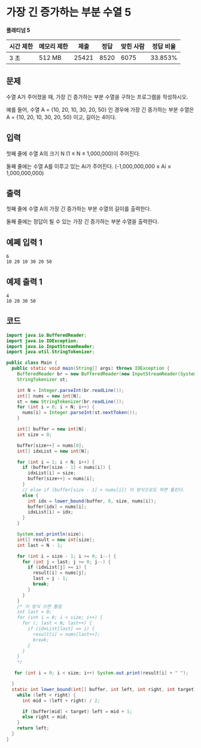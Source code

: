 # 가장 긴 증가하는 부분 수열 5

**플래티넘 5**

|시간 제한|	메모리 제한	|제출|	정답	|맞힌 사람	|정답 비율|
|---|---|---|---|---|---|
|3 초	|512 MB	|25421|	8520|	6075	|33.853%|

## 문제 

수열 A가 주어졌을 때, 가장 긴 증가하는 부분 수열을 구하는 프로그램을 작성하시오.

예를 들어, 수열 A = {10, 20, 10, 30, 20, 50} 인 경우에 가장 긴 증가하는 부분 수열은 A = {10, 20, 10, 30, 20, 50} 이고, 길이는 4이다.

## 입력 

첫째 줄에 수열 A의 크기 N (1 ≤ N ≤ 1,000,000)이 주어진다.

둘째 줄에는 수열 A를 이루고 있는 Ai가 주어진다. (-1,000,000,000 ≤ Ai ≤ 1,000,000,000)

## 출력 

첫째 줄에 수열 A의 가장 긴 증가하는 부분 수열의 길이를 출력한다.

둘째 줄에는 정답이 될 수 있는 가장 긴 증가하는 부분 수열을 출력한다.

## 예쩨 입력 1

```
6
10 20 10 30 20 50
```

## 예제 출력 1

```
4
10 20 30 50
```

## 코드 

```java
import java.io.BufferedReader;
import java.io.IOException;
import java.io.InputStreamReader;
import java.util.StringTokenizer;

public class Main {
  public static void main(String[] args) throws IOException {
    BufferedReader br = new BufferedReader(new InputStreamReader(System.in));
    StringTokenizer st;

    int N = Integer.parseInt(br.readLine());
    int[] nums = new int[N];
    st = new StringTokenizer(br.readLine());
    for (int i = 0; i < N; i++) {
      nums[i] = Integer.parseInt(st.nextToken());
    }

    int[] buffer = new int[N];
    int size = 0;

    buffer[size++] = nums[0];
    int[] idxList = new int[N];

    for (int i = 1; i < N; i++) {
      if (buffer[size - 1] < nums[i]) {
        idxList[i] = size;
        buffer[size++] = nums[i];
      }
      // else if (buffer[size - 1] > nums[i]) 이 방식으로도 하면 틀린다.
      else {
        int idx = lower_bound(buffer, 0, size, nums[i]);
        buffer[idx] = nums[i];
        idxList[i] = idx;
      }
    }

    System.out.println(size);
    int[] result = new int[size];
    int last = N - 1;

    for (int i = size - 1; i >= 0; i--) {
      for (int j = last; j >= 0; j--) {
        if (idxList[j] == i) {
          result[i] = nums[j];
          last = j - 1;
          break;
        }
      }
    }
    /* 이 방식 쓰면 틀림
    int last = 0;
    for (int i = 0; i < size; i++) {
      for (; last < N; last++) {
        if (idxList[last] == i) {
          result[i] = nums[last++];
          break;
        }
      }
    }
    */

   for (int i = 0; i < size; i++) System.out.print(result[i] + " ");

  }
  static int lower_bound(int[] buffer, int left, int right, int target) {
    while (left < right) {
      int mid = (left + right) / 2;

      if (buffer[mid] < target) left = mid + 1;
      else right = mid;
    }
    return left;
  }
}
```